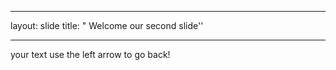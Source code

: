 - - -
layout: slide
title: " Welcome our second slide''
- - - 
your text
use the left arrow to go back!
